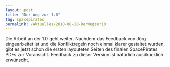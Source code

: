 ```yaml
---
layout: post
title: "Der Weg zur 1.0"
tag: spacepirates
permalink: /Aktuelles/2010-08-20-DerWegzur10
---
```



Die Arbeit an der 1.0 geht weiter. Nachdem das Feedback von Jörg eingearbeitet ist und die Konfliktregeln noch einmal klarer gestaltet wurden, gibt es jetzt schon die ersten layouteten Seiten des finalen SpacePirates PDFs zur Voransicht. Feedback zu dieser Version ist natürlich ausdrücklich erwünscht.


